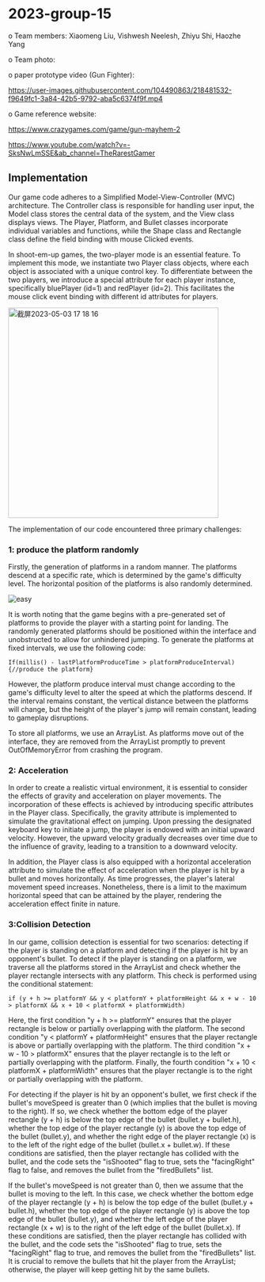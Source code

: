 # 2023-group-15

o Team members: Xiaomeng Liu, Vishwesh Neelesh, Zhiyu Shi, Haozhe Yang

o Team photo:

o paper prototype video (Gun Fighter):    

https://user-images.githubusercontent.com/104490863/218481532-f9649fc1-3a84-42b5-9792-aba5c6374f9f.mp4


o Game reference website:

https://www.crazygames.com/game/gun-mayhem-2

https://www.youtube.com/watch?v=-SksNwLmSSE&ab_channel=TheRarestGamer

## Implementation 

Our game code adheres to a Simplified Model-View-Controller (MVC) architecture. The Controller class is responsible for handling user input, the Model class stores the central data of the system, and the View class displays views. The Player, Platform, and Bullet classes incorporate individual variables and functions, while the Shape class and Rectangle class define the field binding with mouse Clicked events.

In shoot-em-up games, the two-player mode is an essential feature. To implement this mode, we instantiate two Player class objects, where each object is associated with a unique control key. To differentiate between the two players, we introduce a special attribute for each player instance, specifically bluePlayer (id=1) and redPlayer (id=2). This facilitates the mouse click event binding with different id attributes for players.

<img width="425" alt="截屏2023-05-03 17 18 16" src="https://user-images.githubusercontent.com/104490863/236041774-ea8dadb0-cd5f-408b-85d5-a629e1138dfb.png">

The implementation of our code encountered three primary challenges:

### 1: produce the platform randomly

Firstly, the generation of platforms in a random manner. The platforms descend at a specific rate, which is determined by the game's difficulty level. The horizontal position of the platforms is also randomly determined.

![easy](https://user-images.githubusercontent.com/104490863/236059295-8238cf56-fcbd-48dc-9100-36a96c3574b4.gif)

It is worth noting that the game begins with a pre-generated set of platforms to provide the player with a starting point for landing. The randomly generated platforms should be positioned within the interface and unobstructed to allow for unhindered jumping.
To generate the platforms at fixed intervals, we use the following code: 

`If(millis() - lastPlatformProduceTime > platformProduceInterval){//produce the platform}`


However, the platform produce interval must change according to the game's difficulty level to alter the speed at which the platforms descend. If the interval remains constant, the vertical distance between the platforms will change, but the height of the player's jump will remain constant, leading to gameplay disruptions.

To store all platforms, we use an ArrayList. As platforms move out of the interface, they are removed from the ArrayList promptly to prevent OutOfMemoryError from crashing the program.

### 2: Acceleration 

In order to create a realistic virtual environment, it is essential to consider the effects of gravity and acceleration on player movements. The incorporation of these effects is achieved by introducing specific attributes in the Player class. Specifically, the gravity attribute is implemented to simulate the gravitational effect on jumping. Upon pressing the designated keyboard key to initiate a jump, the player is endowed with an initial upward velocity. However, the upward velocity gradually decreases over time due to the influence of gravity, leading to a transition to a downward velocity.

In addition, the Player class is also equipped with a horizontal acceleration attribute to simulate the effect of acceleration when the player is hit by a bullet and moves horizontally. As time progresses, the player's lateral movement speed increases. Nonetheless, there is a limit to the maximum horizontal speed that can be attained by the player, rendering the acceleration effect finite in nature.

### 3:Collision Detection

In our game, collision detection is essential for two scenarios: detecting if the player is standing on a platform and detecting if the player is hit by an opponent's bullet. To detect if the player is standing on a platform, we traverse all the platforms stored in the ArrayList and check whether the player rectangle intersects with any platform. This check is performed using the conditional statement:

`if (y + h >= platformY && y < platformY + platformHeight && x + w - 10 > platformX && x + 10 < platformX + platformWidth)`

Here, the first condition "y + h >= platformY" ensures that the player rectangle is below or partially overlapping with the platform. The second condition "y < platformY + platformHeight" ensures that the player rectangle is above or partially overlapping with the platform. The third condition "x + w - 10 > platformX" ensures that the player rectangle is to the left or partially overlapping with the platform. Finally, the fourth condition "x + 10 < platformX + platformWidth" ensures that the player rectangle is to the right or partially overlapping with the platform.

For detecting if the player is hit by an opponent's bullet, we first check if the bullet's moveSpeed is greater than 0 (which implies that the bullet is moving to the right). If so, we check whether the bottom edge of the player rectangle (y + h) is below the top edge of the bullet (bullet.y + bullet.h), whether the top edge of the player rectangle (y) is above the top edge of the bullet (bullet.y), and whether the right edge of the player rectangle (x) is to the left of the right edge of the bullet (bullet.x + bullet.w). If these conditions are satisfied, then the player rectangle has collided with the bullet, and the code sets the "isShooted" flag to true, sets the "facingRight" flag to false, and removes the bullet from the "firedBullets" list.

If the bullet's moveSpeed is not greater than 0, then we assume that the bullet is moving to the left. In this case, we check whether the bottom edge of the player rectangle (y + h) is below the top edge of the bullet (bullet.y + bullet.h), whether the top edge of the player rectangle (y) is above the top edge of the bullet (bullet.y), and whether the left edge of the player rectangle (x + w) is to the right of the left edge of the bullet (bullet.x). If these conditions are satisfied, then the player rectangle has collided with the bullet, and the code sets the "isShooted" flag to true, sets the "facingRight" flag to true, and removes the bullet from the "firedBullets" list. It is crucial to remove the bullets that hit the player from the ArrayList; otherwise, the player will keep getting hit by the same bullets.
